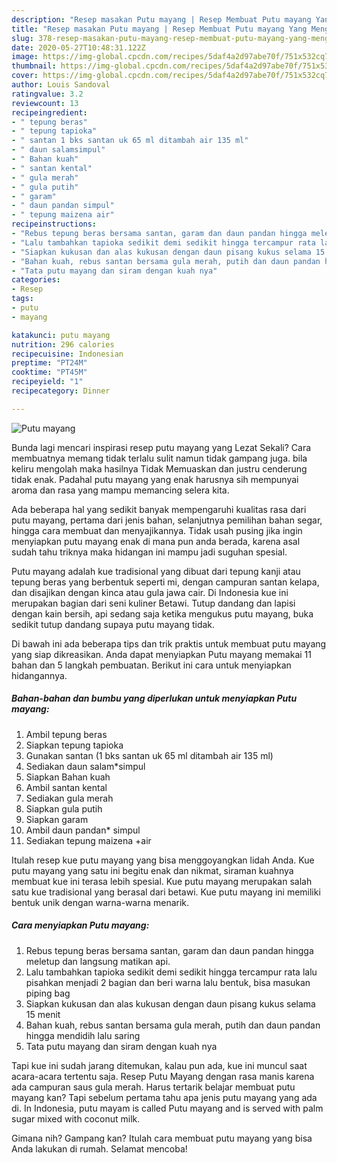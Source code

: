 ```yaml
---
description: "Resep masakan Putu mayang | Resep Membuat Putu mayang Yang Menggugah Selera"
title: "Resep masakan Putu mayang | Resep Membuat Putu mayang Yang Menggugah Selera"
slug: 378-resep-masakan-putu-mayang-resep-membuat-putu-mayang-yang-menggugah-selera
date: 2020-05-27T10:48:31.122Z
image: https://img-global.cpcdn.com/recipes/5daf4a2d97abe70f/751x532cq70/putu-mayang-foto-resep-utama.jpg
thumbnail: https://img-global.cpcdn.com/recipes/5daf4a2d97abe70f/751x532cq70/putu-mayang-foto-resep-utama.jpg
cover: https://img-global.cpcdn.com/recipes/5daf4a2d97abe70f/751x532cq70/putu-mayang-foto-resep-utama.jpg
author: Louis Sandoval
ratingvalue: 3.2
reviewcount: 13
recipeingredient:
- " tepung beras"
- " tepung tapioka"
- " santan 1 bks santan uk 65 ml ditambah air 135 ml"
- " daun salamsimpul"
- " Bahan kuah"
- " santan kental"
- " gula merah"
- " gula putih"
- " garam"
- " daun pandan simpul"
- " tepung maizena air"
recipeinstructions:
- "Rebus tepung beras bersama santan, garam dan daun pandan hingga meletup dan langsung matikan api."
- "Lalu tambahkan tapioka sedikit demi sedikit hingga tercampur rata lalu pisahkan menjadi 2 bagian dan beri warna lalu bentuk, bisa masukan piping bag"
- "Siapkan kukusan dan alas kukusan dengan daun pisang kukus selama 15 menit"
- "Bahan kuah, rebus santan bersama gula merah, putih dan daun pandan hingga mendidih lalu saring"
- "Tata putu mayang dan siram dengan kuah nya"
categories:
- Resep
tags:
- putu
- mayang

katakunci: putu mayang 
nutrition: 296 calories
recipecuisine: Indonesian
preptime: "PT24M"
cooktime: "PT45M"
recipeyield: "1"
recipecategory: Dinner

---
```



![Putu mayang](https://img-global.cpcdn.com/recipes/5daf4a2d97abe70f/751x532cq70/putu-mayang-foto-resep-utama.jpg)

Bunda lagi mencari inspirasi resep putu mayang yang Lezat Sekali? Cara membuatnya memang tidak terlalu sulit namun tidak gampang juga. bila keliru mengolah maka hasilnya Tidak Memuaskan dan justru cenderung tidak enak. Padahal putu mayang yang enak harusnya sih mempunyai aroma dan rasa yang mampu memancing selera kita.

Ada beberapa hal yang sedikit banyak mempengaruhi kualitas rasa dari putu mayang, pertama dari jenis bahan, selanjutnya pemilihan bahan segar, hingga cara membuat dan menyajikannya. Tidak usah pusing jika ingin menyiapkan putu mayang enak di mana pun anda berada, karena asal sudah tahu triknya maka hidangan ini mampu jadi suguhan spesial.

Putu mayang adalah kue tradisional yang dibuat dari tepung kanji atau tepung beras yang berbentuk seperti mi, dengan campuran santan kelapa, dan disajikan dengan kinca atau gula jawa cair. Di Indonesia kue ini merupakan bagian dari seni kuliner Betawi. Tutup dandang dan lapisi dengan kain bersih, api sedang saja ketika mengukus putu mayang, buka sedikit tutup dandang supaya putu mayang tidak.


Di bawah ini ada beberapa tips dan trik praktis untuk membuat putu mayang yang siap dikreasikan. Anda dapat menyiapkan Putu mayang memakai 11 bahan dan 5 langkah pembuatan. Berikut ini cara untuk menyiapkan hidangannya.

<!--inarticleads1-->

##### Bahan-bahan dan bumbu yang diperlukan untuk menyiapkan Putu mayang:

1. Ambil  tepung beras
1. Siapkan  tepung tapioka
1. Gunakan  santan (1 bks santan uk 65 ml ditambah air 135 ml)
1. Sediakan  daun salam*simpul
1. Siapkan  Bahan kuah
1. Ambil  santan kental
1. Sediakan  gula merah
1. Siapkan  gula putih
1. Siapkan  garam
1. Ambil  daun pandan* simpul
1. Sediakan  tepung maizena +air


Itulah resep kue putu mayang yang bisa menggoyangkan lidah Anda. Kue putu mayang yang satu ini begitu enak dan nikmat, siraman kuahnya membuat kue ini terasa lebih spesial. Kue putu mayang merupakan salah satu kue tradisional yang berasal dari betawi. Kue putu mayang ini memiliki bentuk unik dengan warna-warna menarik. 

<!--inarticleads2-->

##### Cara menyiapkan Putu mayang:

1. Rebus tepung beras bersama santan, garam dan daun pandan hingga meletup dan langsung matikan api.
1. Lalu tambahkan tapioka sedikit demi sedikit hingga tercampur rata lalu pisahkan menjadi 2 bagian dan beri warna lalu bentuk, bisa masukan piping bag
1. Siapkan kukusan dan alas kukusan dengan daun pisang kukus selama 15 menit
1. Bahan kuah, rebus santan bersama gula merah, putih dan daun pandan hingga mendidih lalu saring
1. Tata putu mayang dan siram dengan kuah nya


Tapi kue ini sudah jarang ditemukan, kalau pun ada, kue ini muncul saat acara-acara tertentu saja. Resep Putu Mayang dengan rasa manis karena ada campuran saus gula merah. Harus tertarik belajar membuat putu mayang kan? Tapi sebelum pertama tahu apa jenis putu mayang yang ada di. In Indonesia, putu mayam is called Putu mayang and is served with palm sugar mixed with coconut milk. 

Gimana nih? Gampang kan? Itulah cara membuat putu mayang yang bisa Anda lakukan di rumah. Selamat mencoba!
